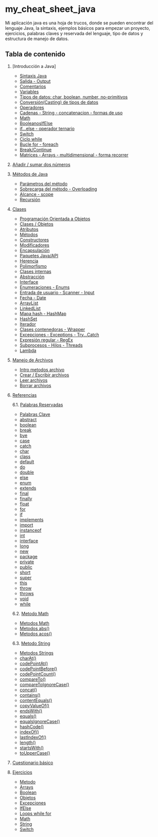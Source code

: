 # my_cheat_sheet_java
Mi aplicación java es una hoja de trucos, donde se pueden encontrar del lenguaje Java, la sintaxis, ejemplos básicos para empezar un proyecto, ejercicios, palabras claves y reservada del lenguaje, tipo de datos y estructura de manejo de datos.

## Tabla de contenido

1. [Introducción a Java]
    - [Sintaxis Java](https://github.com/yaormu/my_cheat_sheet_java/blob/main/src/com/yadev/Main.java)
    - [Salida - Output](https://github.com/yaormu/my_cheat_sheet_java/blob/main/src/com/yadev/Output.java)
    - [Comentarios](https://github.com/yaormu/my_cheat_sheet_java/blob/main/src/com/yadev/Comments.java)
    - [Variables](https://github.com/yaormu/my_cheat_sheet_java/blob/main/src/com/yadev/Variables.java)
    - [Tipos de datos: char, boolean, number, no-primitivos](https://github.com/yaormu/my_cheat_sheet_java/tree/main/src/com/yadev/DataTypes)
    - [Conversión(Casting) de tipos de datos](https://github.com/yaormu/my_cheat_sheet_java/blob/main/src/com/yadev/Casting.java)
    - [Operadores](https://github.com/yaormu/my_cheat_sheet_java/blob/main/src/com/yadev/Operators.java)
    - [Cadenas - String - concatenacion - formas de uso](https://github.com/yaormu/my_cheat_sheet_java/tree/main/src/com/yadev/Strings)
    - [Math](https://github.com/yaormu/my_cheat_sheet_java/blob/main/src/com/yadev/Math_Java.java)
    - [BooleanosIfElse](https://github.com/yaormu/my_cheat_sheet_java/blob/main/src/com/yadev/Booleans.java)
    - [if...else - operador ternario](https://github.com/yaormu/my_cheat_sheet_java/tree/main/src/com/yadev/IfElse)
    - [Switch](https://github.com/yaormu/my_cheat_sheet_java/blob/main/src/com/yadev/SwitchJava.java)
    - [Ciclo while](https://github.com/yaormu/my_cheat_sheet_java/blob/main/src/com/yadev/WhileLoop.java)
    - [Bucle for - foreach](https://github.com/yaormu/my_cheat_sheet_java/tree/main/src/com/yadev/ForLoop)
    - [Break/Continue](https://github.com/yaormu/my_cheat_sheet_java/blob/main/src/com/yadev/BreakAndContinue.java)
    - [Matrices - Arrays - multidimensional - forma recorrer](https://github.com/yaormu/my_cheat_sheet_java/tree/main/src/com/yadev/ArraysJava)

2. [Añadir / sumar dos números](https://github.com/yaormu/my_cheat_sheet_java/blob/main/src/com/yadev/AnadirDosNumeros.java)

3. [Métodos de Java](https://github.com/yaormu/my_cheat_sheet_java/blob/main/src/com/yadev/Methods/Methods.java)
    - [Parámetros del método](https://github.com/yaormu/my_cheat_sheet_java/blob/main/src/com/yadev/Methods/ParametersAndArguments.java)
    - [Sobrecarga del método - Overloading](https://github.com/yaormu/my_cheat_sheet_java/blob/main/src/com/yadev/Methods/Overloading.java)
    - [Alcance -  scope](https://github.com/yaormu/my_cheat_sheet_java/blob/main/src/com/yadev/Methods/Scope.java)
    - [Recursión](https://github.com/yaormu/my_cheat_sheet_java/blob/main/src/com/yadev/Methods/Recursion.java)

4. [Clases](https://github.com/yaormu/my_cheat_sheet_java/tree/main/src/com/yadev/JavaClasses)
    - [Programación Orientada a Objetos](https://github.com/yaormu/my_cheat_sheet_java/blob/main/src/com/yadev/JavaClasses/POO.java)
    - [Clases / Objetos](https://github.com/yaormu/my_cheat_sheet_java/blob/main/src/com/yadev/JavaClasses/Clases_Objetos.java)
    - [Atributos](https://github.com/yaormu/my_cheat_sheet_java/blob/main/src/com/yadev/JavaClasses/ClassAttributes.java)
    - [Métodos](https://github.com/yaormu/my_cheat_sheet_java/blob/main/src/com/yadev/JavaClasses/MetodosDeClase.java)
    - [Constructores](https://github.com/yaormu/my_cheat_sheet_java/blob/main/src/com/yadev/JavaClasses/Constructores.java)
    - [Modificadores](https://github.com/yaormu/my_cheat_sheet_java/blob/main/src/com/yadev/JavaClasses/Modificadores.java)
    - [Encapsulación](https://github.com/yaormu/my_cheat_sheet_java/blob/main/src/com/yadev/JavaClasses/Encapsulamiento.java)
    - [Paquetes Java/API](https://github.com/yaormu/my_cheat_sheet_java/blob/main/src/com/yadev/JavaClasses/PaqueteJavaAPI.java)
    - [Herencia](https://github.com/yaormu/my_cheat_sheet_java/blob/main/src/com/yadev/JavaClasses/Herencia.java)
    - [Polimorfismo](https://github.com/yaormu/my_cheat_sheet_java/blob/main/src/com/yadev/JavaClasses/Polimorfismo.java)
    - [Clases internas](https://github.com/yaormu/my_cheat_sheet_java/blob/main/src/com/yadev/JavaClasses/ClasesInternas.java)
    - [Abstracción](https://github.com/yaormu/my_cheat_sheet_java/blob/main/src/com/yadev/JavaClasses/Abstraccion.java)
    - [Interface](https://github.com/yaormu/my_cheat_sheet_java/blob/main/src/com/yadev/JavaClasses/Interfaz.java)
    - [Enumeraciones - Enums](https://github.com/yaormu/my_cheat_sheet_java/blob/main/src/com/yadev/JavaClasses/UsoDeEnum.java)
    - [Entrada de usuario - Scanner - Input](https://github.com/yaormu/my_cheat_sheet_java/blob/main/src/com/yadev/JavaClasses/ScannerEntrada.java)
    - [Fecha - Date](https://github.com/yaormu/my_cheat_sheet_java/blob/main/src/com/yadev/JavaClasses/DateAndTime.java)
    - [ArrayList](https://github.com/yaormu/my_cheat_sheet_java/blob/main/src/com/yadev/JavaClasses/JavaArrayList.java)
    - [LinkedList](https://github.com/yaormu/my_cheat_sheet_java/blob/main/src/com/yadev/JavaClasses/JavaLinkedList.java)
    - [Mapa hash - HashMap](https://github.com/yaormu/my_cheat_sheet_java/blob/main/src/com/yadev/JavaClasses/JavaHashMap.java)
    - [HashSet](https://github.com/yaormu/my_cheat_sheet_java/blob/main/src/com/yadev/JavaClasses/JavaHashSet.java)
    - [Iterador](https://github.com/yaormu/my_cheat_sheet_java/blob/main/src/com/yadev/JavaClasses/JavaIterator.java)
    - [Clases contenedoras - Wrapper ](https://github.com/yaormu/my_cheat_sheet_java/blob/main/src/com/yadev/JavaClasses/JavaWrapperClasses.java)
    - [Excepciones - Exceptions - Try...Catch](https://github.com/yaormu/my_cheat_sheet_java/blob/main/src/com/yadev/JavaClasses/ExcepcionesJava.java)
    - [Expresión regular - RegEx](https://github.com/yaormu/my_cheat_sheet_java/blob/main/src/com/yadev/JavaClasses/ExpresionesRegularesJava.java)
    - [Subprocesos - Hilos - Threads](https://github.com/yaormu/my_cheat_sheet_java/blob/main/src/com/yadev/JavaClasses/JavaThreadsSubprocesosHilos.java)
    - [Lambda](https://github.com/yaormu/my_cheat_sheet_java/blob/main/src/com/yadev/JavaClasses/JavaLambda.java)

5. [Manejo de Archivos](https://github.com/yaormu/my_cheat_sheet_java/tree/main/src/com/yadev/ManejoArchivos)
    - [Intro metodos archivo](https://github.com/yaormu/my_cheat_sheet_java/blob/main/src/com/yadev/ManejoArchivos/Archivos.java)
    - [Crear / Escribir archivos](https://github.com/yaormu/my_cheat_sheet_java/blob/main/src/com/yadev/ManejoArchivos/CrearEscribirArchivos.java)
    - [Leer archivos](https://github.com/yaormu/my_cheat_sheet_java/blob/main/src/com/yadev/ManejoArchivos/LeerArchivos.java)
    - [Borrar archivos](https://github.com/yaormu/my_cheat_sheet_java/blob/main/src/com/yadev/ManejoArchivos/EliminaArchivo.java)


6. [Referencias](https://github.com/yaormu/my_cheat_sheet_java/tree/main/src/com/yadev/Referencia)

   6.1. [Palabras Reservadas](https://github.com/yaormu/my_cheat_sheet_java/tree/main/src/com/yadev/Referencia/palabrasClaveReservadas)
    + [Palabras Clave](https://github.com/yaormu/my_cheat_sheet_java/blob/main/src/com/yadev/Referencia/palabrasClaveReservadas/ResumenPalabrasReservadas)
    + [abstract](https://github.com/yaormu/my_cheat_sheet_java/blob/main/src/com/yadev/Referencia/palabrasClaveReservadas/abstracta)
    + [boolean](https://github.com/yaormu/my_cheat_sheet_java/blob/main/src/com/yadev/Referencia/palabrasClaveReservadas/boolean)
    + [break](https://github.com/yaormu/my_cheat_sheet_java/blob/main/src/com/yadev/Referencia/palabrasClaveReservadas/break)
    + [bye](https://github.com/yaormu/my_cheat_sheet_java/blob/main/src/com/yadev/Referencia/palabrasClaveReservadas/bye)
    + [case](https://github.com/yaormu/my_cheat_sheet_java/blob/main/src/com/yadev/Referencia/palabrasClaveReservadas/case)
    + [catch](https://github.com/yaormu/my_cheat_sheet_java/blob/main/src/com/yadev/Referencia/palabrasClaveReservadas/catch)
    + [char](https://github.com/yaormu/my_cheat_sheet_java/blob/main/src/com/yadev/Referencia/palabrasClaveReservadas/char)
    + [class](https://github.com/yaormu/my_cheat_sheet_java/blob/main/src/com/yadev/Referencia/palabrasClaveReservadas/class)
    + [default](https://github.com/yaormu/my_cheat_sheet_java/blob/main/src/com/yadev/Referencia/palabrasClaveReservadas/default)
    + [do](https://github.com/yaormu/my_cheat_sheet_java/blob/main/src/com/yadev/Referencia/palabrasClaveReservadas/do)
    + [double](https://github.com/yaormu/my_cheat_sheet_java/blob/main/src/com/yadev/Referencia/palabrasClaveReservadas/double)
    + [else](https://github.com/yaormu/my_cheat_sheet_java/blob/main/src/com/yadev/Referencia/palabrasClaveReservadas/else)
    + [enum](https://github.com/yaormu/my_cheat_sheet_java/blob/main/src/com/yadev/Referencia/palabrasClaveReservadas/enum)
    + [extends](https://github.com/yaormu/my_cheat_sheet_java/blob/main/src/com/yadev/Referencia/palabrasClaveReservadas/extends)
    + [final](https://github.com/yaormu/my_cheat_sheet_java/blob/main/src/com/yadev/Referencia/palabrasClaveReservadas/final)
    + [finally](https://github.com/yaormu/my_cheat_sheet_java/blob/main/src/com/yadev/Referencia/palabrasClaveReservadas/finally)
    + [float](https://github.com/yaormu/my_cheat_sheet_java/blob/main/src/com/yadev/Referencia/palabrasClaveReservadas/float)
    + [for](https://github.com/yaormu/my_cheat_sheet_java/blob/main/src/com/yadev/Referencia/palabrasClaveReservadas/for)
    + [if](https://github.com/yaormu/my_cheat_sheet_java/blob/main/src/com/yadev/Referencia/palabrasClaveReservadas/if)
    + [implements](https://github.com/yaormu/my_cheat_sheet_java/blob/main/src/com/yadev/Referencia/palabrasClaveReservadas/implements)
    + [import](https://github.com/yaormu/my_cheat_sheet_java/blob/main/src/com/yadev/Referencia/palabrasClaveReservadas/import)
    + [instanceof](https://github.com/yaormu/my_cheat_sheet_java/blob/main/src/com/yadev/Referencia/palabrasClaveReservadas/instanceof)
    + [int](https://github.com/yaormu/my_cheat_sheet_java/blob/main/src/com/yadev/Referencia/palabrasClaveReservadas/int)
    + [interface](https://github.com/yaormu/my_cheat_sheet_java/blob/main/src/com/yadev/Referencia/palabrasClaveReservadas/interface)
    + [long](https://github.com/yaormu/my_cheat_sheet_java/blob/main/src/com/yadev/Referencia/palabrasClaveReservadas/long)
    + [new](https://github.com/yaormu/my_cheat_sheet_java/blob/main/src/com/yadev/Referencia/palabrasClaveReservadas/new)
    + [package](https://github.com/yaormu/my_cheat_sheet_java/blob/main/src/com/yadev/Referencia/palabrasClaveReservadas/package)
    + [private](https://github.com/yaormu/my_cheat_sheet_java/blob/main/src/com/yadev/Referencia/palabrasClaveReservadas/private)
    + [public](https://github.com/yaormu/my_cheat_sheet_java/blob/main/src/com/yadev/Referencia/palabrasClaveReservadas/public)
    + [short](https://github.com/yaormu/my_cheat_sheet_java/blob/main/src/com/yadev/Referencia/palabrasClaveReservadas/short)
    + [super](https://github.com/yaormu/my_cheat_sheet_java/blob/main/src/com/yadev/Referencia/palabrasClaveReservadas/super)
    + [this](https://github.com/yaormu/my_cheat_sheet_java/blob/main/src/com/yadev/Referencia/palabrasClaveReservadas/this)
    + [throw](https://github.com/yaormu/my_cheat_sheet_java/blob/main/src/com/yadev/Referencia/palabrasClaveReservadas/throw)
    + [throws](https://github.com/yaormu/my_cheat_sheet_java/blob/main/src/com/yadev/Referencia/palabrasClaveReservadas/throws)
    + [void](https://github.com/yaormu/my_cheat_sheet_java/blob/main/src/com/yadev/Referencia/palabrasClaveReservadas/void)
    + [while](https://github.com/yaormu/my_cheat_sheet_java/blob/main/src/com/yadev/Referencia/palabrasClaveReservadas/while)

   6.2. [Metodo Math](https://github.com/yaormu/my_cheat_sheet_java/tree/main/src/com/yadev/Referencia/metodosMathMatematicos)
    + [Metodos Math](https://github.com/yaormu/my_cheat_sheet_java/blob/main/src/com/yadev/Referencia/metodosMathMatematicos/ResumenMetodosMath)
    + [Metodos abs()](https://github.com/yaormu/my_cheat_sheet_java/blob/main/src/com/yadev/Referencia/metodosMathMatematicos/abs())
    + [Metodos acos()](https://github.com/yaormu/my_cheat_sheet_java/blob/main/src/com/yadev/Referencia/metodosMathMatematicos/acos())

   6.3. [Metodo String](https://github.com/yaormu/my_cheat_sheet_java/tree/main/src/com/yadev/Referencia/metodosStrings)
    + [Metodos Strings](https://github.com/yaormu/my_cheat_sheet_java/blob/main/src/com/yadev/Referencia/metodosStrings/ResumePalabrasMetodosStrings)
    + [charAt()](https://github.com/yaormu/my_cheat_sheet_java/blob/main/src/com/yadev/Referencia/metodosMathMatematicos/charAt())
    + [codePointAt()](https://github.com/yaormu/my_cheat_sheet_java/blob/main/src/com/yadev/Referencia/metodosMathMatematicos/codePointAt())
    + [codePointBefore()](https://github.com/yaormu/my_cheat_sheet_java/blob/main/src/com/yadev/Referencia/metodosMathMatematicos/codePointBefore())
    + [codePointCount()](https://github.com/yaormu/my_cheat_sheet_java/blob/main/src/com/yadev/Referencia/metodosMathMatematicos/codePointCount())
    + [compareTo()](https://github.com/yaormu/my_cheat_sheet_java/blob/main/src/com/yadev/Referencia/metodosMathMatematicos/compareTo())
    + [compareToIgnoreCase()](https://github.com/yaormu/my_cheat_sheet_java/blob/main/src/com/yadev/Referencia/metodosMathMatematicos/compareToIgnoreCase())
    + [concat()](https://github.com/yaormu/my_cheat_sheet_java/blob/main/src/com/yadev/Referencia/metodosMathMatematicos/concat())
    + [contains()](https://github.com/yaormu/my_cheat_sheet_java/blob/main/src/com/yadev/Referencia/metodosMathMatematicos/contains())
    + [contentEquals()](https://github.com/yaormu/my_cheat_sheet_java/blob/main/src/com/yadev/Referencia/metodosMathMatematicos/contentEquals())
    + [copyValueOf()](https://github.com/yaormu/my_cheat_sheet_java/blob/main/src/com/yadev/Referencia/metodosMathMatematicos/copyValueOf())
    + [endsWith()](https://github.com/yaormu/my_cheat_sheet_java/blob/main/src/com/yadev/Referencia/metodosMathMatematicos/endsWith())
    + [equals()](https://github.com/yaormu/my_cheat_sheet_java/blob/main/src/com/yadev/Referencia/metodosMathMatematicos/equals())
    + [equalsIgnoreCase()](https://github.com/yaormu/my_cheat_sheet_java/blob/main/src/com/yadev/Referencia/metodosMathMatematicos/equalsIgnoreCase())
    + [hashCode()](https://github.com/yaormu/my_cheat_sheet_java/blob/main/src/com/yadev/Referencia/metodosMathMatematicos/hashCode())
    + [indexOf()](https://github.com/yaormu/my_cheat_sheet_java/blob/main/src/com/yadev/Referencia/metodosMathMatematicos/indexOf())
    + [lastIndexOf()](https://github.com/yaormu/my_cheat_sheet_java/blob/main/src/com/yadev/Referencia/metodosMathMatematicos/lastIndexOf())
    + [length()](https://github.com/yaormu/my_cheat_sheet_java/blob/main/src/com/yadev/Referencia/metodosMathMatematicos/length())
    + [startsWith()](https://github.com/yaormu/my_cheat_sheet_java/blob/main/src/com/yadev/Referencia/metodosMathMatematicos/startsWith())
    + [toUpperCase()](https://github.com/yaormu/my_cheat_sheet_java/blob/main/src/com/yadev/Referencia/metodosMathMatematicos/toUpperCase())


7. [Cuestionario básico](https://github.com/yaormu/my_cheat_sheet_java/blob/main/Cuestionario_Java_w3schools.docx)

8. [Ejercicios](https://github.com/yaormu/my_cheat_sheet_java/tree/main/src/com/yadev/Exercises)
    + [Metodo](https://github.com/yaormu/my_cheat_sheet_java/blob/main/src/com/yadev/Exercises/ExercieseMethods.java)
    + [Arrays](https://github.com/yaormu/my_cheat_sheet_java/blob/main/src/com/yadev/Exercises/ExerciseArrays.java)
    + [Boolean](https://github.com/yaormu/my_cheat_sheet_java/blob/main/src/com/yadev/Exercises/ExerciseBoolean.java)
    + [Objetos](https://github.com/yaormu/my_cheat_sheet_java/blob/main/src/com/yadev/Exercises/ExerciseClassObjects.java)
    + [Excepciones](https://github.com/yaormu/my_cheat_sheet_java/blob/main/src/com/yadev/Exercises/ExerciseExecptions.java)
    + [IfElse](https://github.com/yaormu/my_cheat_sheet_java/blob/main/src/com/yadev/Exercises/ExerciseIfElse.java)
    + [Loops while for](https://github.com/yaormu/my_cheat_sheet_java/blob/main/src/com/yadev/Exercises/ExerciseLoops.java)
    + [Math](https://github.com/yaormu/my_cheat_sheet_java/blob/main/src/com/yadev/Exercises/ExerciseMath.java)
    + [String](https://github.com/yaormu/my_cheat_sheet_java/blob/main/src/com/yadev/Exercises/ExerciseStrings.java)
    + [Switch](https://github.com/yaormu/my_cheat_sheet_java/blob/main/src/com/yadev/Exercises/ExerciseSwitch.java)
